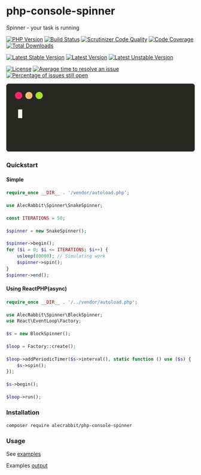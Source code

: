 # php-console-spinner
Spinner - your task is running

[![PHP Version](https://img.shields.io/packagist/php-v/alecrabbit/php-console-spinner.svg)](https://php.net/)
[![Build Status](https://travis-ci.com/alecrabbit/php-console-spinner.svg?branch=master)](https://travis-ci.com/alecrabbit/php-console-spinner)
[![Scrutinizer Code Quality](https://scrutinizer-ci.com/g/alecrabbit/php-console-spinner/badges/quality-score.png?b=master)](https://scrutinizer-ci.com/g/alecrabbit/php-console-spinner/?branch=master)
[![Code Coverage](https://scrutinizer-ci.com/g/alecrabbit/php-console-spinner/badges/coverage.png?b=master)](https://scrutinizer-ci.com/g/alecrabbit/php-console-spinner/?branch=master)
[![Total Downloads](https://poser.pugx.org/alecrabbit/php-console-spinner/downloads)](https://packagist.org/packages/alecrabbit/php-console-spinner)

[![Latest Stable Version](https://poser.pugx.org/alecrabbit/php-console-spinner/v/stable)](https://packagist.org/packages/alecrabbit/php-console-spinner)
[![Latest Version](https://img.shields.io/packagist/v/alecrabbit/php-console-spinner.svg)](https://packagist.org/packages/alecrabbit/php-console-spinner)
[![Latest Unstable Version](https://poser.pugx.org/alecrabbit/php-console-spinner/v/unstable)](https://packagist.org/packages/alecrabbit/php-console-spinner)

[![License](https://poser.pugx.org/alecrabbit/php-console-spinner/license)](https://packagist.org/packages/alecrabbit/php-console-spinner)
[![Average time to resolve an issue](http://isitmaintained.com/badge/resolution/alecrabbit/php-console-spinner.svg)](http://isitmaintained.com/project/alecrabbit/php-console-spinner "Average time to resolve an issue")
[![Percentage of issues still open](http://isitmaintained.com/badge/open/alecrabbit/php-console-spinner.svg)](http://isitmaintained.com/project/alecrabbit/php-console-spinner "Percentage of issues still open")


![advanced](docs/images/fpdemo.svg)

### Quickstart

#### Simple

```php
require_once __DIR__ . '/vendor/autoload.php';

use AlecRabbit\Spinner\SnakeSpinner;

const ITERATIONS = 50;

$spinner = new SnakeSpinner();

$spinner->begin();
for ($i = 0; $i <= ITERATIONS; $i++) {
    usleep(80000); // Simulating work
    $spinner->spin();
}
$spinner->end();
```
#### Using ReactPHP(async)

```php
require_once __DIR__ . '/../vendor/autoload.php';

use AlecRabbit\Spinner\BlockSpinner;
use React\EventLoop\Factory;

$s = new BlockSpinner();

$loop = Factory::create();

$loop->addPeriodicTimer($s->interval(), static function () use ($s) {
    $s->spin();
});

$s->begin();

$loop->run();
```

### Installation
```bash
composer require alecrabbit/php-console-spinner
 ```

### Usage
See [examples](https://github.com/alecrabbit/php-console-spinner/tree/master/examples)

Examples [output](docs/examples_output.md)
